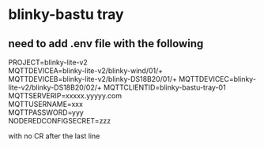 # blinky-bastu tray
## need to add .env file with the following
PROJECT=blinky-lite-v2   
MQTTDEVICEA=blinky-lite-v2/blinky-wind/01/+  
MQTTDEVICEB=blinky-lite-v2/blinky-DS18B20/01/+ 
MQTTDEVICEC=blinky-lite-v2/blinky-DS18B20/02/+ 
MQTTCLIENTID=blinky-bastu-tray-01  
MQTTSERVERIP=xxxxx.yyyyy.com  
MQTTUSERNAME=xxx  
MQTTPASSWORD=yyy  
NODEREDCONFIGSECRET=zzz  

with no CR after the last line

